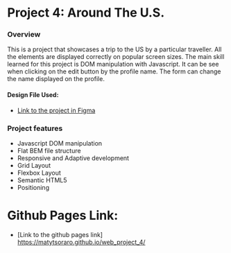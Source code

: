 # Project 4: Around The U.S.

### Overview

This is a project that showcases a trip to the US by a particular traveller. All the elements are displayed correctly on popular screen sizes. The main skill learned for this project is DOM manipulation with Javascript. It can be see when clicking on the edit button by the profile name. The form can change the name displayed on the profile.

#### Design File Used:

- [Link to the project in Figma](https://www.figma.com/file/SurN1jaeEQIhuZEDMhmWWf/Sprint-4-Around-The-U.S.-desktop-mobile?node-id=0%3A1)

### Project features

- Javascript DOM manipulation
- Flat BEM file structure
- Responsive and Adaptive development
- Grid Layout
- Flexbox Layout
- Semantic HTML5
- Positioning

# Github Pages Link:

- [Link to the github pages link]
  https://matytsoraro.github.io/web_project_4/